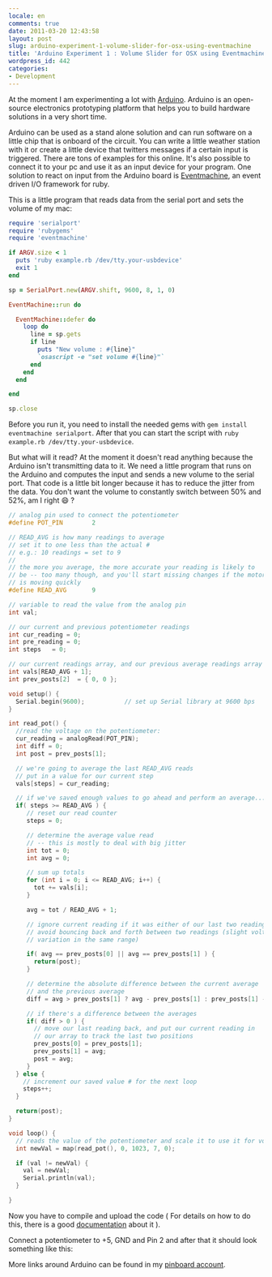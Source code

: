 ```yaml
---
locale: en
comments: true
date: 2011-03-20 12:43:58
layout: post
slug: arduino-experiment-1-volume-slider-for-osx-using-eventmachine
title: 'Arduino Experiment 1 : Volume Slider for OSX using Eventmachine'
wordpress_id: 442
categories:
- Development
---
```


At the moment I am experimenting a lot with [Arduino](http://www.arduino.cc/).
Arduino is an open-source electronics prototyping platform that helps you to
build hardware solutions in a very short time.

Arduino can be used as a stand alone solution and can run software on a little
chip that is onboard of the circuit. You can write a little weather station
with it or create a little device that twitters messages if a certain input is
triggered. There are tons of examples for this online. It's also possible to
connect it to your pc and use it as an input device for your program.  One
solution to react on input from the Arduino board is
[Eventmachine](https://github.com/eventmachine/eventmachine/wiki), an event
driven I/O framework for ruby.

This is a little program that reads data from the serial port and sets the
volume of my mac:

``` ruby
require 'serialport'
require 'rubygems'
require 'eventmachine'

if ARGV.size < 1
  puts 'ruby example.rb /dev/tty.your-usbdevice'
  exit 1
end

sp = SerialPort.new(ARGV.shift, 9600, 8, 1, 0)

EventMachine::run do

  EventMachine::defer do
    loop do
      line = sp.gets
      if line
        puts "New volume : #{line}"
        `osascript -e "set volume #{line}"`
      end
    end
  end

end

sp.close
```

Before you run it, you need to install the needed gems with `gem install
eventmachine serialport`. After that you can start the script with
`ruby example.rb /dev/tty.your-usbdevice`.

But what will it read? At the moment it doesn't read anything because the
Arduino isn't transmitting data to it. We need a little program that runs on
the Arduino and computes the input and sends a new volume to the serial port.
That code is a little bit longer because it has to reduce the jitter from the
data. You don't want the volume to constantly switch between 50% and 52%, am I
right :smile: ?

``` cpp
// analog pin used to connect the potentiometer
#define POT_PIN        2

// READ_AVG is how many readings to average
// set it to one less than the actual #
// e.g.: 10 readings = set to 9
//
// the more you average, the more accurate your reading is likely to
// be -- too many though, and you'll start missing changes if the motor
// is moving quickly
#define READ_AVG       9

// variable to read the value from the analog pin
int val;

// our current and previous potentiometer readings
int cur_reading = 0;
int pre_reading = 0;
int steps   = 0;

// our current readings array, and our previous average readings array
int vals[READ_AVG + 1];
int prev_posts[2]  = { 0, 0 };

void setup() {
  Serial.begin(9600);           // set up Serial library at 9600 bps
}

int read_pot() {
  //read the voltage on the potentiometer:
  cur_reading = analogRead(POT_PIN);
  int diff = 0;
  int post = prev_posts[1];

  // we're going to average the last READ_AVG reads
  // put in a value for our current step
  vals[steps] = cur_reading;

  // if we've saved enough values to go ahead and perform an average...
  if( steps >= READ_AVG ) {
     // reset our read counter
     steps = 0;

     // determine the average value read
     // -- this is mostly to deal with big jitter
     int tot = 0;
     int avg = 0;

     // sum up totals
     for (int i = 0; i <= READ_AVG; i++) {
       tot += vals[i];
     }

     avg = tot / READ_AVG + 1;

     // ignore current reading if it was either of our last two readings
     // avoid bouncing back and forth between two readings (slight voltage
     // variation in the same range)

     if( avg == prev_posts[0] || avg == prev_posts[1] ) {
       return(post);
     }

     // determine the absolute difference between the current average
     // and the previous average
     diff = avg > prev_posts[1] ? avg - prev_posts[1] : prev_posts[1] - avg;

     // if there's a difference between the averages
     if( diff > 0 ) {
       // move our last reading back, and put our current reading in
       // our array to track the last two positions
       prev_posts[0] = prev_posts[1];
       prev_posts[1] = avg;
       post = avg;
     }
  } else {
    // increment our saved value # for the next loop
    steps++;
  }

  return(post);
}

void loop() {
  // reads the value of the potentiometer and scale it to use it for volumes (between 0 and 7)
  int newVal = map(read_pot(), 0, 1023, 7, 0);

  if (val != newVal) {
    val = newVal;
    Serial.println(val);
  }

}
```

Now you have to compile and upload the code ( For details on how to do this,
there is a good [documentation](http://arduino.cc/en/Guide/HomePage) about it
).

Connect a potentiometer to +5, GND and Pin 2 and after that it should look
something like this:

More links around Arduino can be found in my [pinboard account](https://pinboard.in/u:bitboxer/t:arduino).
